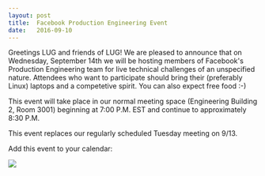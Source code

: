 ```yaml
---
layout: post
title:  Facebook Production Engineering Event
date:   2016-09-10
---
```

Greetings LUG and friends of LUG! We are pleased to announce that on Wednesday,
September 14th we will be hosting members of Facebook's Production Engineering
team for live technical challenges of an unspecified nature. Attendees who want
to participate should bring their (preferably Linux) laptops and a competetive
spirit. You can also expect free food :-)

This event will take place in our normal meeting space (Engineering Building 2,
Room 3001) beginning at 7:00 P.M. EST and continue to approximately 8:30 P.M.

This event replaces our regularly scheduled Tuesday meeting on 9/13.

Add this event to your calendar:

<a target="_blank" href="https://calendar.google.com/calendar/event?action=TEMPLATE&amp;tmeid=amFpc2owcDFrc2podHE0aWV2YmRubW1qamsgM25kbHU2NWhlZHA5dGljbGhlNjEwajU3OTBAZw&amp;tmsrc=3ndlu65hedp9ticlhe610j5790%40group.calendar.google.com"><img border="0" src="https://www.google.com/calendar/images/ext/gc_button1_en.gif"></a>
